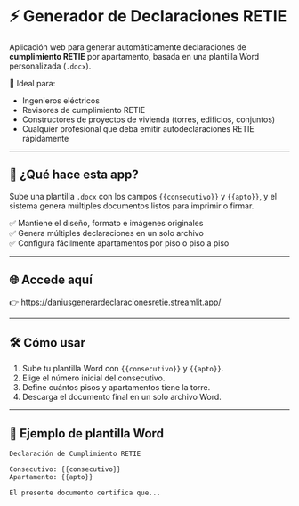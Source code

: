 # ⚡ Generador de Declaraciones RETIE

Aplicación web para generar automáticamente declaraciones de **cumplimiento RETIE** por apartamento, basada en una plantilla Word personalizada (`.docx`).

🔧 Ideal para:
- Ingenieros eléctricos
- Revisores de cumplimiento RETIE
- Constructores de proyectos de vivienda (torres, edificios, conjuntos)
- Cualquier profesional que deba emitir autodeclaraciones RETIE rápidamente

---

## 🚀 ¿Qué hace esta app?

Sube una plantilla `.docx` con los campos `{{consecutivo}}` y `{{apto}}`, y el sistema genera múltiples documentos listos para imprimir o firmar.

✅ Mantiene el diseño, formato e imágenes originales  
✅ Genera múltiples declaraciones en un solo archivo  
✅ Configura fácilmente apartamentos por piso o piso a piso

---

## 🌐 Accede aquí

👉 https://daniusgenerardeclaracionesretie.streamlit.app/

---

## 🛠️ Cómo usar

1. Sube tu plantilla Word con `{{consecutivo}}` y `{{apto}}`.
2. Elige el número inicial del consecutivo.
3. Define cuántos pisos y apartamentos tiene la torre.
4. Descarga el documento final en un solo archivo Word.

---

## 📄 Ejemplo de plantilla Word

```text
Declaración de Cumplimiento RETIE

Consecutivo: {{consecutivo}}  
Apartamento: {{apto}}

El presente documento certifica que...
